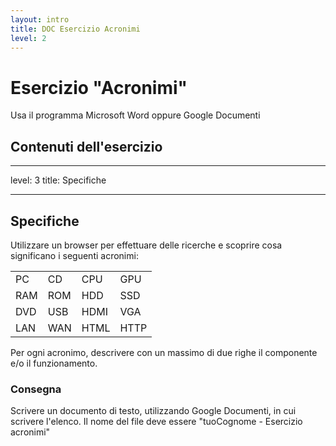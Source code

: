 ```yaml
---
layout: intro
title: DOC Esercizio Acronimi
level: 2
---
```


# Esercizio "Acronimi"

Usa il programma Microsoft Word oppure Google Documenti

## Contenuti dell'esercizio

<Toc columns="2" maxDepth="3" minDepth="3" mode="all" />


---
level: 3
title: Specifiche

---

## Specifiche

Utilizzare un browser per effettuare delle ricerche e scoprire cosa significano i seguenti acronimi:

| | | | |
| -------- | ------------- | -------- | ------------- |
| PC   | CD|  CPU | GPU|
|RAM| ROM | HDD|  SSD |
|DVD| USB| HDMI| VGA|
|LAN| WAN|HTML | HTTP|

Per ogni acronimo, descrivere con un massimo di due righe il componente e/o il funzionamento.

### Consegna

Scrivere un documento di testo, utilizzando Google Documenti, in cui scrivere l'elenco. Il nome del file deve essere "tuoCognome - Esercizio acronimi"
